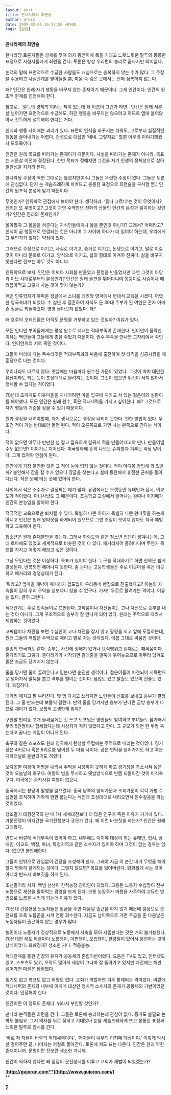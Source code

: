 ```yaml
---
layout: post
title: 딴나라떼의 최면술
author: drkim
date: 2009-02-05 16:57:56 +0900
tags: [컬럼]
---
```

**딴나라떼의 최면술**

한나라당 토론자들은 상체를 젖혀 의자 등받이에 목을 기대고 느릿느릿한 말투와 몽롱한 표정으로 시청자들에게 최면을 건다. 토론은 항상 우리편의 승리로 끝나지만 의미없다. 

논객의 말에 표면적으로 수긍한 사람들도 내심으로는 승복하지 않는 수가 많다. 그 주장을 수용하고 사실관계를 받아들일 뿐, 마음 속 깊은 곳에서는 전혀 심복하지 않는다. 

왜? 인간은 원래 자기 행동을 바꾸지 않는 존재이기 때문이다. 그게 인간이다. 인간의 원초적 한계를 인정해야 한다.

참고로.. ‘설득의 경제학’이라는 책이 있는데 왜 이름이 그런가 하면.. 인간은 원래 서른살 넘어가면 표면적으로 수긍해도, 하던 행동을 바꾸지는 않으려고 하므로 옆에 붙어앉아서 진득하게 설득해야 한다는 거다. 

인식과 행동 사이에는 괴리가 있다. 표면의 인식을 바꾸기는 쉬워도, 그로부터 실질적인 행동을 끌어내기는 어렵다. 건성으로 대답만 ‘네네. 그렇지요.’ 할뿐 아무리 이야기해봤자 도루묵이다. 

인간은 원래 목표를 따라가는 존재이기 때문이다. 사실을 따라가는 존재가 아니라. 목표는 서른살 이전에 결정된다. 한번 목표가 정해지면 그것을 자기 인생의 정체성으로 삼아 일관성을 지키려 든다.

한나라당 주장이 액면 그대로는 틀렸지만(아니 그들은 뚜렷한 주장이 없다. 그들은 토론에 관심없다. 단지 눈 게슴츠레하게 치켜뜨고 몽롱한 표정으로 최면술을 구사할 뿐.) 인간의 원초적 본성에 맞기 때문이다. 

무엇인가? 인류학적 관점에서 보아야 한다. 생각하라. ‘옳다 그르다’는 것이 무엇이지? 진리는 또 무엇이고? 그것이 과연 수백만년 진화의 산물인 인간의 본성과 일치하는 것인가? 인간은 진리의 존재인가? 

옳아봤자 그 옳음을 쳐준다는 지식인들에게나 옳을 뿐인것 아닌가? 그래서? 어쩌라고? 인식이 곧 행동으로 연결되는 것은 아니며 그 사이에 하나가 더 있어야 하는데, 우리에게 그 무언가가 없다는 약점이 있다.

그러므로 주장으로 이기고, 사실로 이기고, 증거로 이기고, 논쟁으로 이기고, 말로 이길 것이 아니라 문화로 이기고, 양식으로 이기고, 삶의 형태로 이겨야 진짜다. 삶을 바꾸지 못한다면 진보는 아무 것도 아니다.

인류학으로 보자. 인간은 어쩌다 사회를 만들었고 문명을 만들었지만 과연 그것이 아담과 이브 시대로부터의 본성인가? 인간은 원래 들판을 뛰어다니며 몽둥이로 사슴이나 때려잡아먹고 그렇게 사는 것이 맞지 않는가?

어떤 인류학자가 아마존 정글에서 소녀를 데려와 영국에서 현대식 교육을 시켰다. 어엿한 영국숙녀가 되었다. 수 십년 후 결혼하여 자식도 둔 30대 주부가 된 여인은 혼자 아마존 정글로 되돌아갔다. 영영 돌아오지 않았다. 왜?

왜 호주의 오리진들은 아직도 문명을 거부하고 있는 것일까? 이유가 있다. 

모든 인디언 부족들에게는 평생 원수로 지내는 적대부족이 존재한다. 인디언이 몰락한 이유는 백인들이 그들에게 총을 주었기 때문이다. 원수 부족을 만나면 그자리에서 죽인다. 인디언끼리 서로 죽인 것이다.

그들이 머리에 다는 독수리깃은 적대부족과의 싸움에 출전하여 첫 타격을 성공시켰을 때 훈장으로 다는 것이다.

우리나라도 다르지 않다. 옛날에는 마을마다 원수진 가문이 있었다. 그것이 마치 대단한 유산이라도 되는 듯이 조상대대로 물려지는 것이다. 그것이 없으면 위신이 서지 않아서 행세할 수 없다는 격이었다. 

70년대 초까지도 이웃마을을 지나가려면 마을 입구에 지키고 서 있는 젊은이와 실랑이를 해야했다. 모든 인간은 원래 원수, 혹은 적대세력을 가지고 싶어한다. 왜? 그것으로 자기 행동의 기준을 삼을 수 있기 때문이다. 

뭔가 결정을 내려야할때, 자기 생각으로는 결정을 내리지 못한다. 편한 방법이 있다. 무조건 적이 가는 반대로만 돌면 된다. 적이 오른쪽으로 가면 나는 왼쪽으로 간다는 식이다. 

적이 없으면 아무나 만만한 넘 잡고 집요하게 갈궈서 적을 만들어내고야 만다. 만들어낼 수도 없으면? 이야기로 지어낸다. 미국영화에 흔히 나오는 슈퍼맨과 겨루는 악당 말이다. 그게 있어야 안심이 된다.

인간에게 가장 불안한 것은 그 적이 눈에 띄지 않는 것이다. 적이 어디쯤 잠입해 와 있을까? 불안해서 잠을 잘 수가 없으니 땅굴을 찾는다고 설비 동원해서 휴전선 근처를 돌아다닌다. 적은 눈에 띄는 곳에 있어야 한다.

사회에서 적은 소수자로 결정되는 예가 많다. 유럽에서는 오랫동안 유태인과 집시, 이교도가 적이었다. 마녀사냥도 그 때문이다. 초등학교 교실에서 일어나는 왕따나 이지메가 인간의 본능임을 알아야 한다.

적극적인 교육으로만 퇴치될 수 있다. 특별히 나쁜 아이가 특별히 나쁜 왕따짓을 하는게 아니고 인간은 원래 왕따짓을 하게되어 있으므로 그런 조짐이 보이지 않아도 적극 예방하고 교육해야 한다.

청소년은 원래 존재불안을 겪는다. 그래서 화랑도와 같은 청소년 집단이 생겨나는데, 고대 로마에도 있었고 세계적으로 비슷한 것이 다 있다. 패거리지어 몰려다니며 무언가 목표를 가지고 어떻게 해보고 싶은 것이다.

그냥 모인다는 것은 이상하다. 목표가 있어야 한다. 누구를 적대하기로 하면 친목은 쉽게 결성된다. 반복되면 헤어나지 못한다. 좀 논다는 고등학생들은 주로 이웃마을 혹은 이웃학교 패거리와 경쟁상태가 된다. 

‘뭐라고? 옆마을 개박이 패거리가 겁도없이 우리동네 빵집으로 진출했다고? 이놈의 자슥들이 감히 우리 구역을 넘보다니 참을 수 없구나. 가자!’ 우르르 몰려가는 격이다. 이유는 없다. 괜히 그런다.

적대관계는 주로 민속놀이로 표현된다. 고싸움이나 차전놀이는 고나 차전으로 승부를 내는 것이 아니다. 그게 구조적으로 승부가 잘 안나게 되어 있다. 원래는 주먹으로 때려서 제압하는 것이었다. 

고싸움이나 차전을 보면 수십인이 고나 차전을 잡지 않고 팔짱을 끼고 앞에 도열하는데, 원래 그들의 역할은 주먹으로 때리고 발로 차는 것이었다. 이름 그대로 싸움인 것이다.

일종의 연극과도 같다. 승부는 사전에 정해져 있거나 요식행위고 실제로는 패싸움이다. 줄다리기도 그렇다. 줄다리기가 시작되면 갈래줄을 말뚝에 묶어놓으므로 아무리 당겨도 줄은 조금도 당겨지지 않는다.

줄을 당기면 줄이 끌려온다고 믿는다면 순진한 생각이다. 젊은이들이 파견되어 저쪽편으로 넘어가서 말뚝을 뽑고 격투를 벌이는 것이다. 잠입도 있고 탈출도 있으며 전술도 있다. 복잡하다. 

대가리 깨지고 팔 부러진다. 몇 명 다치고 쓰러지면 노인들이 신호를 보내고 승부가 결정된다. 그 줄 만드는데 보름씩 걸린다. 만약 줄을 당겨서만 승부가 난다면 금방 승부가 나므로 재미가 없다. 보름씩 고생한게 뭐야?

구한말 만리동 고개 돌싸움에는 갓 쓰고 도포입은 양반들도 참여하고 부녀들도 참가해서 무려 5만명이나 합세했다는데 사상자가 적지 않았다고 한다. 그 규모가 되면 한 두명 죽는다고 끝나는 게임이 아니게 된다.

축구와 같은 스포츠도 원래 영국에서 탄생할 무렵에는 주먹으로 때리는 것이었다. 경기장은 4키로나 혹은 8키로쯤 떨어진 두 마을 사이다. 공은 언덕을 넘어가기도 하고 혹은 지하터널로 운반되기도 하였다.

보다못한 여왕이 어명을 내려서 주먹을 사용하지 못하게 하고 경기장을 축소시켜 놓은 것이 오늘날의 축구다. 여왕의 법을 무시하고 옛날방식으로 반쯤 되돌아간 것이 미식축구다. 미국에는 금지시킬 여왕이 없으니.

중국에서는 향당이 말썽을 일으켰다. 중국 남쪽의 양씨가문과 조씨가문이 각각 가병 수십만을 조직하여 거하게 한판 붙는다는 식인데 조상대대로 내려오면서 원수갚음을 하는 것이었다.

청조말기 태평천국의 난 때 1차 세계대전보다 더 많은 인구가 죽은 이유가 거기에 있다. 가문전쟁이 어지간한 국가전쟁보다 규모가 컸다. 왜 이런 바보짓을 하는가? 인간은 원래 그래왔다. 

반드시 바깥에 적대부족이 있어야 하고, 내부에도 이지메 대상이 되는 유태인, 집시, 장애인, 이교도, 백정, 마녀, 특정지역과 같은 소수자가 있어야 하며 그것이 없는 경우는 없다. 없으면 불안해한다.

그들이 안밖으로 끊임없이 긴장을 조성해야 한다. 그래야 지금 이 순간 내가 무엇을 해야할지 명확히 알게되는 것이다. 그렇지 않으면? 목표를 잃어버린다. 평화롭게 사는 것이 아니라 반드시 바보짓을 하게 된다.

조선말기라 치자. 백범 선생이 간척농장 관리인이 되었다. 고용된 노동자 수십명이 전부 노름으로 재산을 말아먹는 광경을 보게 된다. 보통 농장주가 마름을 사주하여 교묘한 방법으로 노름을 시키게 되는데 이유가 있다. 

70년대 건설현장 노동자들은 임금을 주면 다음날 출근을 하지 않기 때문에 일당으로 준 전표를 조폭 노름꾼을 시켜 전량 회수한다. 지금도 남미쪽으로 가면 주급을 준 다음날은 노동자들이 출근하지 않는 경우가 많다.

농민이나 노동자가 정상적으로 노동해서 저축을 모아 자립한다는 것은 거의 불가능했다. 70년대만 해도 마을마다 노름쟁이, 아편쟁이, 오입쟁이, 한량질이 있어서 탕진하는 것이 상식이었다. 화폐경제? 생소한 거다. 적응불능.

적대관계를 통한 긴장의 유지가 공동체의 존립기반이었다. 요즘은 TV도 있고, 인터넷도 있고, 스포츠도 있고, 오락도 많아서 세상이 그나마 잘 돌아가고 있지만 예전에는 해만 넘어가면 마을은 깜깜했다. 

동기도 없고 목표도 없고 희망도 없다. 교회가 역할하면 겨우 통제되는 격이었다. 바깥에 적대세력의 존재와 내부에 이지메 대상인 정치적 소수자의 존재가 공동체의 기반이었던 것이다. 인정해야 한다. 

인간이란 이 정도의 존재다. 뉘라서 부인할 것인가?

딴나라 논객들은 최면을 건다. 그들은 토론에 승리하는데 관심이 없다. 증거도 불필요 논박도 불필요. 그저 의자를 뒤로 젖히고 기대앉아 눈을 게슴츠레하게 뜨고 몽롱한 표정과 느릿한 말투로 암시를 건다.

‘바로 저 자들이 바깥의 적대세력이야.’, ‘저자들이 내부의 이지메 대상이야.’ 이렇게 암시만 걸어주면 끝. 나머지는 저절로 돌아간다. 토론에 져도 표는 나온다. 인간은 원래 약한 존재이니까. 문명이란 진보란 생소한 거니까. 

인간이 약하지 않다면 왜 점집이 문전성시를 이루고 교회가 재벌이 되었겠는가?



[**http://gujoron.com**](http://www.gujoron.com/)**  
** 

**∑**